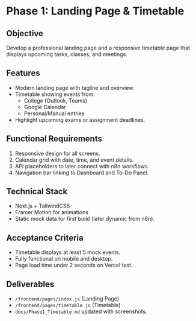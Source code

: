 # Phase 1: Landing Page & Timetable

## Objective
Develop a professional landing page and a responsive timetable page that displays upcoming tasks, classes, and meetings.

## Features
- Modern landing page with tagline and overview.
- Timetable showing events from:
  - College (Outlook, Teams)
  - Google Calendar
  - Personal/Manual entries
- Highlight upcoming exams or assignment deadlines.

## Functional Requirements
1. Responsive design for all screens.
2. Calendar grid with date, time, and event details.
3. API placeholders to later connect with n8n workflows.
4. Navigation bar linking to Dashboard and To-Do Panel.

## Technical Stack
- Next.js + TailwindCSS  
- Framer Motion for animations  
- Static mock data for first build (later dynamic from n8n).

## Acceptance Criteria
- Timetable displays at least 5 mock events.  
- Fully functional on mobile and desktop.  
- Page load time under 2 seconds on Vercel test.

## Deliverables
- `/frontend/pages/index.js` (Landing Page)  
- `/frontend/pages/timetable.js` (Timetable)  
- `docs/Phase1_Timetable.md` updated with screenshots.  

<!-- End of file -->